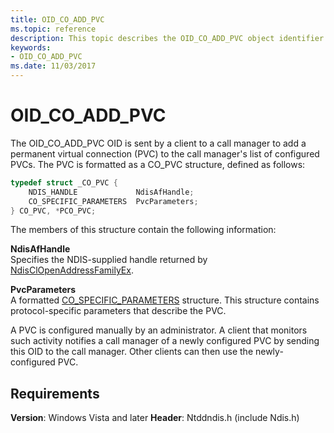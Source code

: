 ```yaml
---
title: OID_CO_ADD_PVC
ms.topic: reference
description: This topic describes the OID_CO_ADD_PVC object identifier (OID).
keywords:
- OID_CO_ADD_PVC
ms.date: 11/03/2017
---
```


# OID_CO_ADD_PVC

The OID_CO_ADD_PVC OID is sent by a client to a call manager to add a permanent virtual connection (PVC) to the call manager's list of configured PVCs. The PVC is formatted as a CO_PVC structure, defined as follows:

```c++
typedef struct _CO_PVC {
    NDIS_HANDLE             NdisAfHandle;
    CO_SPECIFIC_PARAMETERS  PvcParameters;
} CO_PVC, *PCO_PVC;
```

The members of this structure contain the following information:

**NdisAfHandle**  
Specifies the NDIS-supplied handle returned by [NdisClOpenAddressFamilyEx](/windows-hardware/drivers/ddi/ndis/nf-ndis-ndisclopenaddressfamilyex).

**PvcParameters**  
A formatted [CO_SPECIFIC_PARAMETERS](/previous-versions/windows/hardware/network/ff545396(v=vs.85)) structure. This structure contains protocol-specific parameters that describe the PVC.

A PVC is configured manually by an administrator. A client that monitors such activity notifies a call manager of a newly configured PVC by sending this OID to the call manager. Other clients can then use the newly-configured PVC.

## Requirements

**Version**: Windows Vista and later
**Header**: Ntddndis.h (include Ndis.h)

